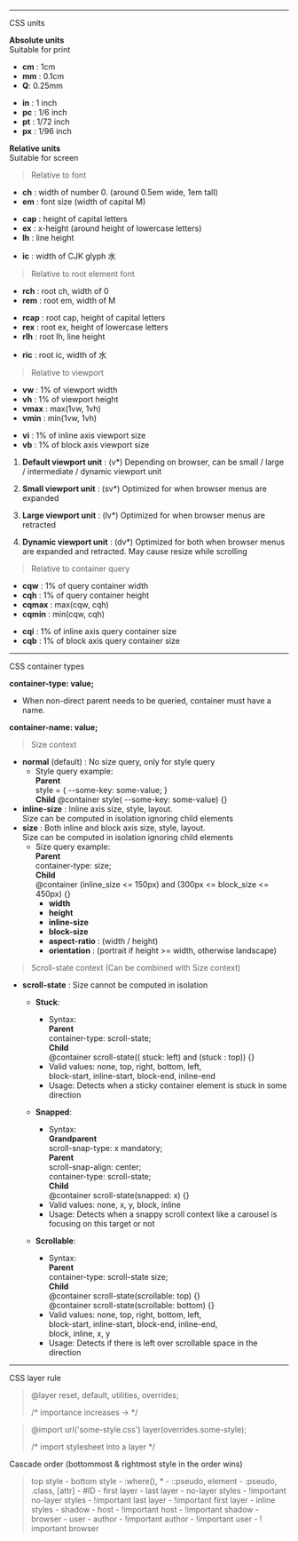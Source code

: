 ___
CSS units

__Absolute units__  
Suitable for print

* __cm__ : 1cm
* __mm__ : 0.1cm
* __Q__: 0.25mm

- __in__ : 1 inch
- __pc__ : 1/6 inch
- __pt__ : 1/72 inch
- __px__ : 1/96 inch

__Relative units__  
Suitable for screen

> Relative to font

* __ch__ : width of number 0. (around 0.5em wide, 1em tall)
* __em__ : font size (width of capital M)

- __cap__ : height of capital letters
- __ex__ : x-height (around height of lowercase letters)
- __lh__ : line height

* __ic__ : width of CJK glyph 水

> Relative to root element font

* __rch__ : root ch, width of 0
* __rem__ : root em, width of M

- __rcap__ : root cap, height of capital letters
- __rex__ : root ex, height of lowercase letters
- __rlh__ : root lh, line height

* __ric__ : root ic, width of 水

> Relative to viewport

* __vw__ : 1% of viewport width
* __vh__ : 1% of viewport height
* __vmax__ : max(1vw, 1vh)
* __vmin__ : min(1vw, 1vh)

- __vi__ : 1% of inline axis viewport size
- __vb__ : 1% of block axis viewport size

1. __Default viewport unit__ : (v*) Depending on browser, can be small / large / intermediate / dynamic viewport unit

2. __Small viewport unit__ : (sv*) Optimized for when browser menus are expanded

3. __Large viewport unit__ : (lv*) Optimized for when
   browser menus are retracted

4. __Dynamic viewport unit__ : (dv*) Optimized for both when browser menus are expanded and retracted. May cause resize
   while scrolling

> Relative to container query

* __cqw__ : 1% of query container width
* __cqh__ : 1% of query container height
* __cqmax__ : max(cqw, cqh)
* __cqmin__ : min(cqw, cqh)

- __cqi__ : 1% of inline axis query container size
- __cqb__ : 1% of block axis query container size

---
CSS container types

__container-type: value;__

* When non-direct parent needs to be queried, container must have a name.

__container-name: value;__

> Size context

* __normal__ (default) : No size query, only for style query
    * Style query example: <br/> __Parent__ <br/> style = { --some-key: some-value; } <br/> __Child__ @container style(
      --some-key: some-value) {}
* __inline-size__ : Inline axis size, style, layout. <br/> Size can be computed in isolation ignoring child elements
* __size__ : Both inline and block axis size, style, layout. <br/> Size can be computed in isolation ignoring child
  elements
    * Size query example: <br/> __Parent__ <br/> container-type: size; <br/> __Child__ <br/> @container (inline_size <=
      150px)
      and (300px <= block_size <= 450px) {}
        - __width__
        - __height__
        - __inline-size__
        - __block-size__
        - __aspect-ratio__ : (width / height)
        - __orientation__ : (portrait if height >= width, otherwise landscape)

> Scroll-state context (Can be combined with Size context)

* __scroll-state__ : Size cannot be computed in isolation
    - __Stuck__:
        - Syntax: <br/> __Parent__ <br/> container-type: scroll-state; <br/> __Child__ <br/> @container scroll-state((
          stuck: left) and (stuck : top)) {}
        - Valid values: none, top, right, bottom, left, <br/> block-start, inline-start, block-end, inline-end
        - Usage: Detects when a sticky container element is stuck in some direction

    - __Snapped__:
        - Syntax: <br/> __Grandparent__ <br/> scroll-snap-type: x mandatory; <br/> __Parent__ <br/> scroll-snap-align:
          center; <br/> container-type: scroll-state; <br/> __Child__ <br/> @container scroll-state(snapped: x) {}
        - Valid values: none, x, y, block, inline
        - Usage: Detects when a snappy scroll context like a carousel is focusing on this target or not

    - __Scrollable__:
        - Syntax: <br/> __Parent__ <br/> container-type: scroll-state size; <br/> __Child__ <br/> @container
          scroll-state(scrollable: top) {} <br/> @container scroll-state(scrollable: bottom) {}
        - Valid values: none, top, right, bottom, left, <br/> block-start, inline-start, block-end, inline-end, <br/>
          block, inline, x, y
        - Usage: Detects if there is left over scrollable space in the direction

---
CSS layer rule
> @layer reset, default, utilities, overrides;
>
> /* importance increases -> */

> @import url('some-style.css') layer(overrides.some-style);
>
> /* import stylesheet into a layer */

Cascade order (bottommost & rightmost style in the order wins)

> top style - bottom style - :where(), * - ::pseudo, element - :pseudo, .class, [attr] - #ID - first layer - last
> layer - no-layer styles - !important no-layer styles - !important last layer - !important first layer - inline
> styles -
> shadow - host - !important host - !important shadow - browser - user - author - !important author - !important
> user - !
> important browser